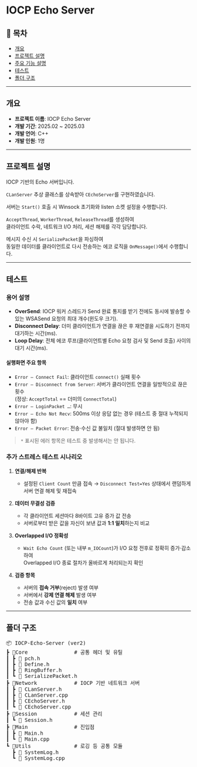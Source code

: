 # IOCP Echo Server

## 📌 목차
- [개요](#개요)
- [프로젝트 설명](#프로젝트-설명)
- [주요 기능 설명](#주요기능_설명)
- [테스트](#테스트)
- [폴더 구조](#폴더-구조)

---

## 개요

- **프로젝트 이름**: IOCP Echo Server
- **개발 기간**: 2025.02 ~ 2025.03
- **개발 언어**: C++
- **개발 인원**: 1명

---

## 프로젝트 설명

IOCP 기반의 Echo 서버입니다.

`CLanServer` 추상 클래스를 상속받아 `CEchoServer`를 구현하였습니다.

서버는 `Start()` 호출 시 Winsock 초기화와 listen 소켓 설정을 수행합니다.

`AcceptThread`, `WorkerThread`, `ReleaseThread`를 생성하여  
클라이언트 수락, 네트워크 I/O 처리, 세션 해제를 각각 담당합니다.

메시지 수신 시 `SerializePacket`을 파싱하여  
동일한 데이터를 클라이언트로 다시 전송하는 에코 로직을 `OnMessage()`에서 수행합니다.

---

## 테스트

### 용어 설명
- **OverSend**: IOCP 워커 스레드가 Send 완료 통지를 받기 전에도 동시에 발송할 수 있는 WSASend 요청의 최대 개수(윈도우 크기).  
- **Disconnect Delay**: 더미 클라이언트가 연결을 끊은 후 재연결을 시도하기 전까지 대기하는 시간(ms).  
- **Loop Delay**: 전체 에코 루프(클라이언트별 Echo 요청 검사 및 Send 호출) 사이의 대기 시간(ms).

#### 실행화면 주요 항목
- `Error – Connect Fail`: 클라이언트 `connect()` 실패 횟수  
- `Error – Disconnect from Server`: 서버가 클라이언트 연결을 일방적으로 끊은 횟수  
  (정상: `AcceptTotal` == 더미의 `ConnectTotal`)  
- `Error – LoginPacket …`: 무시  
- `Error – Echo Not Recv`: 500ms 이상 응답 없는 경우 (테스트 중 절대 누적되지 않아야 함)  
- `Error – Packet Error`: 전송·수신 값 불일치 (절대 발생하면 안 됨)  

> `*` 표시된 에러 항목은 테스트 중 발생해서는 안 됩니다.

### 추가 스트레스 테스트 시나리오
1. **연결/해제 반복**  
   - 설정된 `Client Count` 만큼 접속 → `Disconnect Test=Yes` 상태에서 랜덤하게 서버 연결 해제 및 재접속
     

2. **데이터 무결성 검증**  
   - 각 클라이언트 세션마다 8바이트 고유 증가 값 전송  
   - 서버로부터 받은 값을 자신이 보낸 값과 **1:1 일치**하는지 비교  
3. **Overlapped I/O 정확성**  
   - `Wait Echo Count` (또는 내부 `m_IOCount`)가 I/O 요청 전후로 정확히 증가·감소하여  
     Overlapped I/O 종료 절차가 올바르게 처리되는지 확인  
4. **검증 항목**  
   - 서버의 **접속 거부**(reject) 발생 여부  
   - 서버에서 **강제 연결 해제** 발생 여부  
   - 전송 값과 수신 값의 **일치** 여부  


---

## 폴더 구조
<PRE>
📦 IOCP-Echo-Server (ver2)
┣ 📂Core               # 공통 헤더 및 유틸
┃ ┣ 📜 pch.h
┃ ┣ 📜 Define.h
┃ ┣ 📜 RingBuffer.h
┃ ┗ 📜 SerializePacket.h
┣ 📂Network            # IOCP 기반 네트워크 서버
┃ ┣ 📜 CLanServer.h
┃ ┣ 📜 CLanServer.cpp
┃ ┣ 📜 CEchoServer.h
┃ ┗ 📜 CEchoServer.cpp
┣ 📂Session            # 세션 관리
┃ ┗ 📜 Session.h
┣ 📂Main               # 진입점
┃ ┣ 📜 Main.h
┃ ┗ 📜 Main.cpp
┗ 📂Utils              # 로깅 등 공통 모듈
  ┣ 📜 SystemLog.h
  ┗ 📜 SystemLog.cpp
</PRE>
